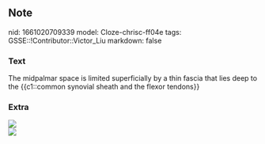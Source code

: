## Note
nid: 1661020709339
model: Cloze-chrisc-ff04e
tags: GSSE::!Contributor::Victor_Liu
markdown: false

### Text
The midpalmar space is limited superficially by a thin fascia that lies deep to the {{c1::common synovial sheath and the flexor tendons}}

### Extra
<img src="paste-fc0e0b59101b07e602e9e613f6bd991b7034695d.jpg">
<div><img src=
"paste-bdafb1841a9a6b0403fb55d352da69ea018827a1.jpg"></div>
